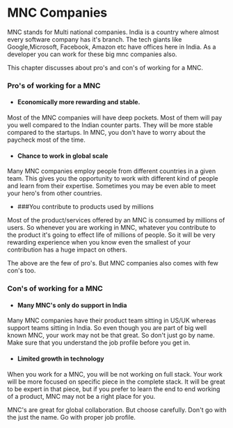 # MNC Companies

MNC stands for Multi national companies. India is a country where almost every software company has it's branch. The tech giants like Google,Microsoft, Facebook, Amazon etc have offices here in India. As a developer you can work for these big mnc companies also.

This chapter discusses about pro's and con's of working for a MNC.

### Pro's of working for a MNC

* #### Economically more rewarding and stable.

Most of the MNC companies will have deep pockets. Most of them will pay you well compared to the Indian counter parts. They will be more stable compared to the startups. In MNC, you don't have to worry about the paycheck most of the time.

* #### Chance to work in global scale

Many MNC companies employ people from different countries in a given team. This gives you the opportunity to work with different kind of people and learn from their expertise. Sometimes you may be even able to meet your hero's from other countries.

* ###You contribute to products used by millions

Most of the product/services offered by an MNC is consumed by millions of users. So whenever you are working in MNC, whatever you contribute to the product it's going to effect life of millions of people. So it will be very rewarding experience when you know even the smallest of your contribution has a huge impact on others.

The above are the few of pro's. But MNC companies also comes with few con's too.

### Con's of working for a MNC

* #### Many MNC's only do support in India

Many MNC companies have their product team sitting in US/UK whereas support teams sitting in India. So even though you are part of big well known MNC, your work may not be that great. So don't just go by name. Make sure that you understand the job profile before you get in.

* #### Limited growth in technology

When you work for a MNC, you will be not working on full stack. Your work will be more focused on specific piece in the complete stack. It will be great to be expert in that piece, but if you prefer to learn the end to end working of a product, MNC may not be a right place for you.

MNC's are great for global collaboration. But choose carefully. Don't go with the just the name. Go with proper job profile.



